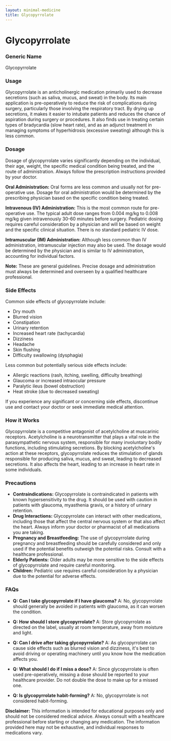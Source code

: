 ```yaml
---
layout: minimal-medicine
title: Glycopyrrolate
---
```


# Glycopyrrolate
### Generic Name
Glycopyrrolate

### Usage
Glycopyrrolate is an anticholinergic medication primarily used to decrease secretions (such as saliva, mucus, and sweat) in the body.  Its main application is pre-operatively to reduce the risk of complications during surgery, particularly those involving the respiratory tract.  By drying up secretions, it makes it easier to intubate patients and reduces the chance of aspiration during surgery or procedures.  It also finds use in treating certain types of bradycardia (slow heart rate), and as an adjunct treatment in managing symptoms of hyperhidrosis (excessive sweating) although this is less common.


### Dosage
Dosage of glycopyrrolate varies significantly depending on the individual, their age, weight, the specific medical condition being treated, and the route of administration.  Always follow the prescription instructions provided by your doctor.

**Oral Administration:** Oral forms are less common and usually not for pre-operative use. Dosage for oral administration would be determined by the prescribing physician based on the specific condition being treated.

**Intravenous (IV) Administration:** This is the most common route for pre-operative use.  The typical adult dose ranges from 0.004 mg/kg to 0.008 mg/kg given intravenously 30-60 minutes before surgery.  Pediatric dosing requires careful consideration by a physician and will be based on weight and the specific clinical situation.  There is no standard pediatric IV dose.

**Intramuscular (IM) Administration:**  Although less common than IV administration, intramuscular injection may also be used.  The dosage would be determined by the physician and is similar to IV administration, accounting for individual factors.

**Note:**  These are general guidelines.  Precise dosage and administration must always be determined and overseen by a qualified healthcare professional.

### Side Effects
Common side effects of glycopyrrolate include:

* Dry mouth
* Blurred vision
* Constipation
* Urinary retention
* Increased heart rate (tachycardia)
* Dizziness
* Headache
* Skin flushing
* Difficulty swallowing (dysphagia)


Less common but potentially serious side effects include:

* Allergic reactions (rash, itching, swelling, difficulty breathing)
* Glaucoma or increased intraocular pressure
* Paralytic ileus (bowel obstruction)
* Heat stroke (due to decreased sweating)


If you experience any significant or concerning side effects, discontinue use and contact your doctor or seek immediate medical attention.


### How it Works
Glycopyrrolate is a competitive antagonist of acetylcholine at muscarinic receptors.  Acetylcholine is a neurotransmitter that plays a vital role in the parasympathetic nervous system, responsible for many involuntary bodily functions, including stimulating secretions. By blocking acetylcholine's action at these receptors, glycopyrrolate reduces the stimulation of glands responsible for producing saliva, mucus, and sweat, leading to decreased secretions.  It also affects the heart, leading to an increase in heart rate in some individuals.


### Precautions
* **Contraindications:** Glycopyrrolate is contraindicated in patients with known hypersensitivity to the drug. It should be used with caution in patients with glaucoma, myasthenia gravis, or a history of urinary retention.
* **Drug Interactions:** Glycopyrrolate can interact with other medications, including those that affect the central nervous system or that also affect the heart.  Always inform your doctor or pharmacist of all medications you are taking.
* **Pregnancy and Breastfeeding:** The use of glycopyrrolate during pregnancy and breastfeeding should be carefully considered and only used if the potential benefits outweigh the potential risks.  Consult with a healthcare professional.
* **Elderly Patients:**  Older adults may be more sensitive to the side effects of glycopyrrolate and require careful monitoring.
* **Children:**  Pediatric use requires careful consideration by a physician due to the potential for adverse effects.

### FAQs

* **Q: Can I take glycopyrrolate if I have glaucoma?**  A:  No, glycopyrrolate should generally be avoided in patients with glaucoma, as it can worsen the condition.

* **Q: How should I store glycopyrrolate?** A:  Store glycopyrrolate as directed on the label, usually at room temperature, away from moisture and light.

* **Q: Can I drive after taking glycopyrrolate?** A:  As glycopyrrolate can cause side effects such as blurred vision and dizziness, it's best to avoid driving or operating machinery until you know how the medication affects you.

* **Q: What should I do if I miss a dose?** A:  Since glycopyrrolate is often used pre-operatively, missing a dose should be reported to your healthcare provider. Do not double the dose to make up for a missed one.

* **Q: Is glycopyrrolate habit-forming?** A:  No, glycopyrrolate is not considered habit-forming.


**Disclaimer:** This information is intended for educational purposes only and should not be considered medical advice.  Always consult with a healthcare professional before starting or changing any medication.  The information provided here may not be exhaustive, and individual responses to medications vary.
